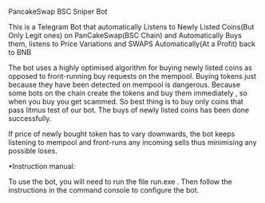 PancakeSwap BSC Sniper Bot

This is a Telegram Bot that automatically Listens to Newly Listed Coins(But Only Legit ones) on PanCakeSwap(BSC Chain) and Automatically Buys them, listens to Price Variations and SWAPS Automatically(At a Profit) back to BNB

The bot uses a highly optimised algorithm for buying newly listed coins as opposed to front-running buy requests on the mempool. Buying tokens just because they have been detected on mempool is dangerous. Because some bots on the chain create the tokens and buy them immediately , so when you buy you get scammed. So best thing is to buy only coins that pass litmus test of our bot. The buys of newly listed coins has been done successfully.

If price of newly bought token has to vary downwards, the bot keeps listening to mempool and front-runs any incoming sells thus minimising any possible loses.

•Instruction manual:

To use the bot, you will need to run the file run.exe .
Then follow the instructions in the command console to configure the bot.
